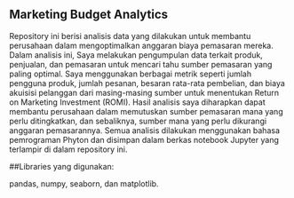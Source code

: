 ## Marketing Budget Analytics

Repository ini berisi analisis data yang dilakukan untuk membantu perusahaan dalam mengoptimalkan anggaran biaya pemasaran mereka. Dalam analisis ini, Saya melakukan pengumpulan data terkait produk, penjualan, dan pemasaran untuk mencari tahu sumber pemasaran yang paling optimal. Saya menggunakan berbagai metrik seperti jumlah pengguna produk, jumlah pesanan, besaran rata-rata pembelian, dan biaya akuisisi pelanggan dari masing-masing sumber untuk menentukan Return on Marketing Investment (ROMI). Hasil analisis saya diharapkan dapat membantu perusahaan dalam memutuskan sumber pemasaran mana yang perlu ditingkatkan, dan sebaliknya, sumber mana yang perlu dikurangi anggaran pemasarannya. Semua analisis dilakukan menggunakan bahasa pemrograman Phyton dan disimpan dalam berkas notebook Jupyter yang terlampir di dalam repository ini.

##Libraries yang digunakan:

pandas, numpy, seaborn, dan matplotlib.
